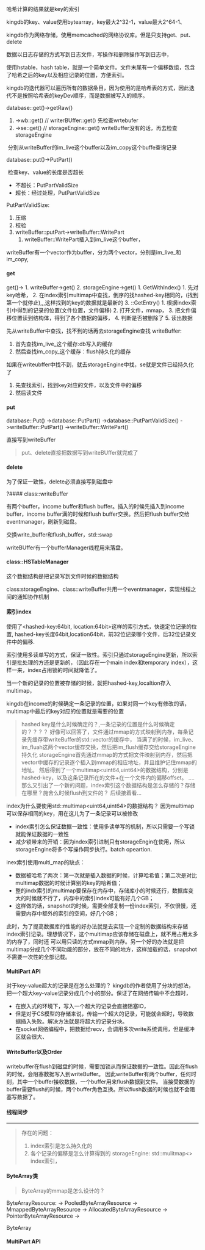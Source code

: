 哈希计算的结果就是key的索引



kingdb的key、value使用bytearray，key最大2^32-1，value最大2^64-1、


kingdb作为网络存储，使用memcached的网络协议库。但是只支持get、put、delete


数据以日志存储的方式写到日志文件，写操作和删除操作写到日志中，

使用hstable，hash table，就是一个简单文件。文件末尾有一个偏移数组，包含了哈希之后的key以及相应记录的位置，方便索引。


kingdb的迭代器可以遍历所有的数据条目，因为使用的是哈希表的方式，因此迭代不是按照哈希表的keyDev顺序，而是数据被写入的顺序。



database::get()->getRaw()

1. ->wb::get()   // writerBUffer::get()  先检查wrtebufer
2. ->se::get()   // storageEngine::get() writeBuffer没有的话，再去检查storageEngine



​	分别从writeBuffer的im_live这个buffer以及im_copy这个buffe查询记录





database::put()->PutPart()

​	检查key、value的长度是否超长

- 不超长：PutPartValidSize
- 超长：经过处理，PutPartValidSize



PutPartValidSize:

1. 压缩
2. 校验
3. writeBuffer::putPart->writeBuffer::WritePart
   1. writeBuffer::WritePart插入到im_live这个buffer，

writeBuffer有一个vector作为buffer，分为两个vector，分别是im_live_和im_copy,



#### get


get()->
    1. writeBuffer->get()
    2. storageEngine->get()
       1. GetWithIndex()
          1. 先对key哈希，
          2. 在index索引multimap中查找，倒序的找hashed-key相同的，(找到第一个就停止),,,这样找到的key的数据就是最新的
          3. ::GetEntry()
             1. 根据index索引中得到的记录的位置(文件位置，文件偏移)
             2. 打开文件，mmap，
             3. 把文件偏移位置读到结构体，得到了各个数据的偏移，
             4. 判断是否被删除了
             5. 读出数据






先从writeBuffer中查找，找不到的话再去storageEngine查找
writeBuffer:
1. 首先查找im_live_这个缓存:db写入的缓存
2. 然后查找im_copy_这个缓存：flush持久化的缓存

如果在writeubffer中找不到，就去storageEngine中找，se就是文件已经持久化了
1. 先查找索引，找到key对应的文件，以及文件中的偏移
2. 然后读文件

#### put

database::Put()
   ->database::PutPart()
      ->database::PutPartValidSize()
         ->writeBuffer::PutPart()
            ->writeBuffer::WritePart()
               


直接写到writeBuffer

> put、delete直接把数据写到writeBUffer就完成了

#### delete

为了保证一致性，delete必须直接写到磁盘中



?#### class::writeBuffer

有两个buffer，income buffer和flush buffer。插入的时候先插入到income buffer，income buffer满的时候和flush buffer交换。然后把flush buffer交给eventmanager，刷新到磁盘。



交换write_buffer和flush_buffer，std::swap



writeBUffer有一个bufferManager线程用来落盘。


#### class::HSTableManager

这个数据结构是把记录写到文件时候的数据结构




class:storageEngine、class::writeBuffer共用一个eventmanager，实现线程之间的通知协作机制



#### 索引index
使用了<hashed-key:64bit, location:64bit>这样的索引方式，快速定位记录的位置,
hashed-key长度64bit,location64bit，前32位记录哪个文件，后32位记录文件中的偏移.


索引使用多读单写的方式，保证一致性。索引只通过storageEngine更新，所以索引是批处理的方还是更新的，（因此存在一个main index和temporary index），这样一来，index占用锁的时间就降低了。

当一个新的记录的位置被存储的时候，就把hashed-key,localtion存入multimap，

kingdb在income的时候确定一条记录的位置，如果对同一个key有修改的话，multimap中最后的key对应的位置就是需要的位置



> hashed key是什么时候确定的？,一条记录的位置是什么时候确定的？？？？
> 好像可以回答了，文件通过mmap的方式映射到内存，每条记录先缓存带writeBuffer的std::vector的缓存中，
> 当满了的时候，im_live、im_fluah这两个vector缓存交换，然后把im_flush缓存交给storageEngine持久化
> storageEngine首先通过mmap的方式把文件映射到内存，然后把vector中缓存的记录逐个插入到mmap的相应地址，并且维护记住mmap的地址。
> 然后得到了一个multimap<uint64,uint64>的数据结构，分别是hashed-key，以及这条记录所在的文件+在一个文件内的偏移offset。
> ....
> 那么又引出了一个新的问题，index索引这个数据结构是怎么存储的？存储在哪里？施舍么时候flush到文件的？
> 后续接着看...

index为什么要使用std::multimap<uint64,uint64>的数据结构？
因为multimap可以保存相同的key，用在这儿为了一条记录可以被修改

- index索引怎么保证数据一致性：使用多读单写的机制，所以只需要一个写锁就能保证数据的一致性
- 减少锁带来的开销：因为index索引进制只有storageEngin在使用，所以storageEngine将多个写操作同步执行。batch opeartion.

inex索引使用multi_map的缺点：
- 数据被哈希了两次：第一次就是插入数据的时候，计算哈希值；第二次是对比multimap数据的时候计算别的key的哈希值；
- 整的indx索引的multimap要保存在内存中，存储库小的时候还行，数据库变大的时候就不行了，内存中的索引index可能有好几个GB；
- 这样做的话，snapshot的时候，需要全部复制一份index索引，不仅很慢，还需要内存中额外的索引的空间，好几个GB；

此时，为了提高数据库的性能的好办法就是去实现一个定制的数据结构来存储index索引记录。理想情况下，这个multimap应该存储在磁盘上，就不用占用太多的内存了，同时还
可以用只读的方式mmap到内存。另一个好的办法就是把multimap分成几个不同功能的部分，放在不同的地方，这样加载的话，snapshot不需要一次性的全部记载。



#### MultiPart API
对于key-value超大的记录是在怎么处理的？
kingdb的作者使用了分块的想法，把一个超大key-value记录分成几个小的部分。保证了在网络传输中不会超时，
- 在嵌入式的环境下，写入一个超大的记录会直接阻塞IO，
- 但是对于CS模型的存储来说，传输一个超大的记录，可能就会超时，导致数据插入失败。解决方法就是将超大的记录分块。
- 在socket网络编程中，把数据给recv，会调用多次write系统调用，但是缓冲区就会很大、


#### WriteBuffer以及Order

writebuffer在flush到磁盘的时候，需要加锁从而保证数据的一致性。因此在flush的时候，会阻塞数据写入到writeBuffer。
因此writeBuffer有两个buffer，任何时刻，其中一个buffer接收数据，一个buffer用来flush数据到文件。
当接受数据的buffer需要flush的时候，两个buffer角色互换。所以flush数据的时候也就不会阻塞写数据了。  


#### 线程同步


----------


> 存在的问题：
> 1. index索引是怎么持久化的
> 2. 各个记录的偏移是怎么计算得到的    storageEngine: std::mulitmap<> index索引，



#### ByteArray类
> ByteArray的mmap是怎么设计的？


ByteArrayResource:
   -> PooledByteArrayResource
   -> MmappedByteArrayResource
   -> AllocatedByteArrayResource
   -> PointerByteArrayResource
   -> 



ByteArray















#### MultiPart API



